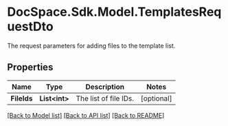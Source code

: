 # DocSpace.Sdk.Model.TemplatesRequestDto
The request parameters for adding files to the template list.

## Properties

Name | Type | Description | Notes
------------ | ------------- | ------------- | -------------
**FileIds** | **List&lt;int&gt;** | The list of file IDs. | [optional] 

[[Back to Model list]](../README.md#documentation-for-models) [[Back to API list]](../README.md#documentation-for-api-endpoints) [[Back to README]](../README.md)

